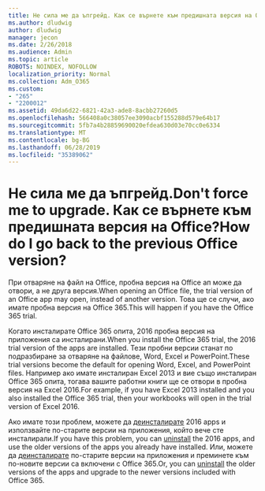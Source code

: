 ```yaml
---
title: Не сила ме да ъпгрейд. Как се върнете към предишната версия на Office?
ms.author: dludwig
author: dludwig
manager: jecon
ms.date: 2/26/2018
ms.audience: Admin
ms.topic: article
ROBOTS: NOINDEX, NOFOLLOW
localization_priority: Normal
ms.collection: Adm_O365
ms.custom:
- "265"
- "2200012"
ms.assetid: 49da6d22-6821-42a3-ade8-8acbb27260d5
ms.openlocfilehash: 566408a0c38057ee3090acbf155288d579e64b17
ms.sourcegitcommit: 5fb7a4b28859690020efdea630d03e70cc0e6334
ms.translationtype: MT
ms.contentlocale: bg-BG
ms.lasthandoff: 06/28/2019
ms.locfileid: "35389062"
---
```

# <a name="dont-force-me-to-upgrade-how-do-i-go-back-to-the-previous-office-version"></a><span data-ttu-id="7df81-103">Не сила ме да ъпгрейд.</span><span class="sxs-lookup"><span data-stu-id="7df81-103">Don't force me to upgrade.</span></span> <span data-ttu-id="7df81-104">Как се върнете към предишната версия на Office?</span><span class="sxs-lookup"><span data-stu-id="7df81-104">How do I go back to the previous Office version?</span></span>

<span data-ttu-id="7df81-105">При отваряне на файл на Office, пробна версия на Office ап може да отвори, а не друга версия.</span><span class="sxs-lookup"><span data-stu-id="7df81-105">When opening an Office file, the trial version of an Office app may open, instead of another version.</span></span> <span data-ttu-id="7df81-106">Това ще се случи, ако имате пробна версия на Office 365.</span><span class="sxs-lookup"><span data-stu-id="7df81-106">This will happen if you have the Office 365 trial.</span></span>
  
<span data-ttu-id="7df81-107">Когато инсталирате Office 365 опита, 2016 пробна версия на приложения са инсталирани.</span><span class="sxs-lookup"><span data-stu-id="7df81-107">When you install the Office 365 trial, the 2016 trial version of the apps are installed.</span></span> <span data-ttu-id="7df81-108">Тези пробни версии станат по подразбиране за отваряне на файлове, Word, Excel и PowerPoint.</span><span class="sxs-lookup"><span data-stu-id="7df81-108">These trial versions become the default for opening Word, Excel, and PowerPoint files.</span></span> <span data-ttu-id="7df81-109">Например ако имате инсталиран Excel 2013 и вие също инсталиран Office 365 опита, тогава вашите работни книги ще се отвори в пробна версия на Excel 2016.</span><span class="sxs-lookup"><span data-stu-id="7df81-109">For example, if you have Excel 2013 installed and you also installed the Office 365 trial, then your workbooks will open in the trial version of Excel 2016.</span></span>
  
<span data-ttu-id="7df81-110">Ако имате този проблем, можете да [деинсталирате](https://support.office.com/article/9dd49b83-264a-477a-8fcc-2fdf5dbf61d8.aspx) 2016 apps и използвайте по-старите версии на приложения, който вече сте инсталирали.</span><span class="sxs-lookup"><span data-stu-id="7df81-110">If you have this problem, you can [uninstall](https://support.office.com/article/9dd49b83-264a-477a-8fcc-2fdf5dbf61d8.aspx) the 2016 apps, and use the older versions of the apps you already have installed.</span></span> <span data-ttu-id="7df81-111">Или, можете да [деинсталирате](https://support.office.com/article/9dd49b83-264a-477a-8fcc-2fdf5dbf61d8.aspx) по-старите версии на приложения и преминете към по-новите версии са включени с Office 365.</span><span class="sxs-lookup"><span data-stu-id="7df81-111">Or, you can [uninstall](https://support.office.com/article/9dd49b83-264a-477a-8fcc-2fdf5dbf61d8.aspx) the older versions of the apps and upgrade to the newer versions included with Office 365.</span></span>
